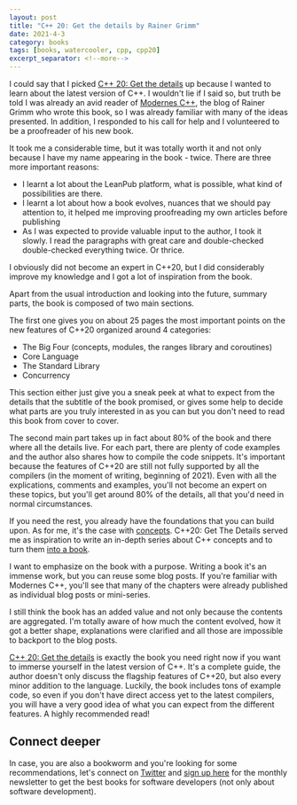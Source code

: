 ```yaml
---
layout: post
title: "C++ 20: Get the details by Rainer Grimm"
date: 2021-4-3
category: books
tags: [books, watercooler, cpp, cpp20]
excerpt_separator: <!--more-->
---
```

I could say that I picked [C++ 20: Get the details](https://leanpub.com/c20) up because I wanted to learn about the latest version of C++. I wouldn't lie if I said so, but truth be told I was already an avid reader of [Modernes C++](https://www.modernescpp.com/), the blog of Rainer Grimm who wrote this book, so I was already familiar with many of the ideas presented. In addition, I responded to his call for help and I volunteered to be a proofreader of his new book.
<!--more-->

It took me a considerable time, but it was totally worth it and not only because I have my name appearing in the book - twice. There are three more important reasons:

- I learnt a lot about the LeanPub platform, what is possible, what kind of possibilities are there.
- I learnt a lot about how a book evolves, nuances that we should pay attention to, it helped me improving proofreading my own articles before publishing
- As I was expected to provide valuable input to the author, I took it slowly. I read the paragraphs with great care and double-checked double-checked everything twice. Or thrice. 

I obviously did not become an expert in C++20, but I did considerably improve my knowledge and I got a lot of inspiration from the book.

Apart from the usual introduction and looking into the future, summary parts, the book is composed of two main sections.

The first one gives you on about 25 pages the most important points on the new features of C++20 organized around 4 categories:

- The Big Four (concepts, modules, the ranges library and coroutines)
- Core Language
- The Standard Library
- Concurrency

This section either just give you a sneak peek at what to expect from the details that the subtitle of the book promised, or gives some help to decide what parts are you truly interested in as you can but you don't need to read this book from cover to cover.

The second main part takes up in fact about 80% of the book and there where all the details live. For each part, there are plenty of code examples and the author also shares how to compile the code snippets. It's important because the features of C++20 are still not fully supported by all the compilers (in the moment of writing, beginning of 2021). Even with all the explications, comments and examples, you'll not become an expert on these topics, but you'll get around 80% of the details, all that you'd need in normal circumstances.

If you need the rest, you already have the foundations that you can build upon. As for me, it's the case with [concepts](https://www.sandordargo.com/tags/concepts/). C++20: Get The Details served me as inspiration to write an in-depth series about C++ concepts and to turn them [into a book](https://leanpub.com/cppconcepts).

I want to emphasize on the book with a purpose. Writing a book it's an immense work, but you can reuse some blog posts. If you're familiar with Modernes C++, you'll see that many of the chapters were already published as individual blog posts or mini-series.

I still think the book has an added value and not only because the contents are aggregated. I'm totally aware of how much the content evolved, how it got a better shape, explanations were clarified and all those are impossible to backport to the blog posts.

[C++ 20: Get the details](https://leanpub.com/c20) is exactly the book you need right now if you want to immerse yourself in the latest version of C++. It's a complete guide, the author doesn't only discuss the flagship features of C++20, but also every minor addition to the language. Luckily, the book includes tons of example code, so even if you don't have direct access yet to the latest compilers, you will have a very good idea of what you can expect from the different features. A highly recommended read!

## Connect deeper

In case, you are also a bookworm and you're looking for some recommendations, let's connect on [Twitter](https://twitter.com/SandorDargo) and [sign up here](https://64b3a32b.sibforms.com/serve/MUIEAHUOtqTmzdwqwocS8j-v1GBf-LG8L94Zh7CKB89GGoS7Zb13a4faIsQlw9WZWkLQ1LeP4rwnsQLrg2QYp50V5Tb-ZJ1GjDJqSoC0JP4rAcBfy3M8L9QgwA_vWpvFr5F_gKeOUH0cbolRnAIbzp6xt3rqecFIcKmRCzolq4vv27teS-E-UNNZz51IcQc-wk5DsDr27dDmJVzj) for the monthly newsletter to get the best books for software developers (not only about software development).